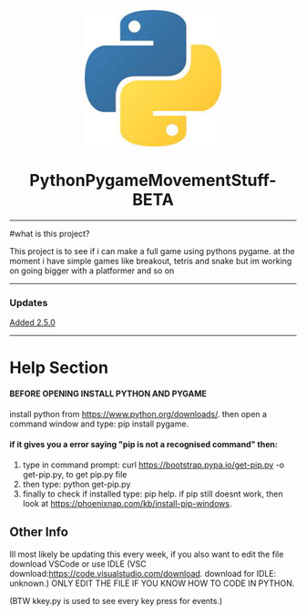 <p align="center">
  <img width="240" src="./images/pythonlogo.png" alt="Voodoo Logo" />
</p>
<h1 align="center">PythonPygameMovementStuff-BETA</h1>

---

#what is this project?

This project is to see if i can make a full game using pythons pygame. at the moment i have simple games like breakout, tetris and snake but im working on going bigger with a platformer and so on

---

### Updates
[Added 2.5.0](./updatelog.md)

---

# Help Section

#### BEFORE OPENING INSTALL PYTHON AND PYGAME
install python from https://www.python.org/downloads/.
then open a command window and type: pip install pygame.
#### if it gives you a error saying "pip is not a recognised command" then:
  1. type in command prompt: curl https://bootstrap.pypa.io/get-pip.py -o get-pip.py, to get pip.py file
  2. then type: python get-pip.py
  3. finally to check if installed type: pip help.
if pip still doesnt work, then look at https://phoenixnap.com/kb/install-pip-windows.

## Other Info
Ill most likely be updating this every week, if you also want to edit the file download VSCode or use IDLE (VSC download:https://code.visualstudio.com/download. download for IDLE: unknown.) ONLY EDIT THE FILE IF YOU KNOW HOW TO CODE IN PYTHON.

(BTW kkey.py is used to see every key press for events.)

